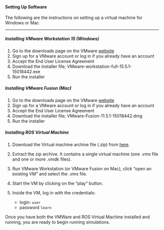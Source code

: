 #### Setting Up Software
The following are the instructions on setting up a virtual machine for Windows or Mac
**********

##### Installing VMware Workstation 15 (Windows)
1. Go to the downloads page on the VMware [website](https://my.vmware.com/web/vmware/details?downloadGroup=WKST-1551-WIN&productId=799&rPId=39505)
2. Sign up for a VMware account or log in if you already have an account
3. Accept the End User License Agreement
4. Download the installer file; VMware-workstation-full-15.5.1-15018442.exe
5. Run the installer

##### Installing VMware Fusion (Mac)
1. Go to the downloads page on the VMware [website](https://my.vmware.com/group/vmware/details?downloadGroup=FUS-1151&productId=798&download=true&fileId=13803aa0f6b80d2de175216be62ed576&secureParam=8212e39586821d5fca319648ac9a5fe8&uuId=4fd82e95-dad8-4400-97e1-8bc9fdc9cffe&downloadType=)
2. Sign up for a VMware account or log in if you already have an account
3. Accept the End User License Agreement
4. Download the installer file; VMware-Fusion-11.5.1-15018442.dmg
5. Run the installer

##### Installing ROS Virtual Machine
1. Download the Virtual machine archive file (.zip) from [here](lhttps://imperialcollegelondon.account.box.com/login?redirect_url=https%3A%2F%2Fimperialcollegelondon.app.box.com%2Fs%2Fv6od29t4c4uinndqqwwebhn4o7xszmmk).
2. Extract the zip archive. It contains a single virtual machine (one .vmx file and one or more .vmdk files).
3. Run VMware Workstation (or VMware Fusion on Mac), click “open an existing VM” and select the .vmx file.
4. Start the VM by clicking on the “play” button.
5. Inside the VM, log in with the credentials:


    - login: ```user```
    - password ```learn```

Once you have both the VMWare and ROS Virtual Machine installed and running, you are ready to begin running simulations.

